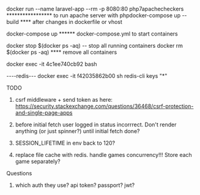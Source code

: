 docker run --name laravel-app --rm -p 8080:80 php7apachecheckers ***************** to run apache server with phpdocker-compose up --build **** after changes in dockerfile or vhost

docker-compose up ******  docker-compose.yml to start containers


docker stop $(docker ps -aq) -- stop all running containers
docker rm $(docker ps -aq) **** remove all containers


docker exec -it 4c1ee740cb92 bash



----redis---
docker exec -it f42035862b00  sh
redis-cli keys "*"

TODO
1) csrf middleware + send token as here: https://security.stackexchange.com/questions/36468/csrf-protection-and-single-page-apps
2) before initial fetch user logged in status incorrrect. Don't render anything (or just spinner?) until initial fetch done?
4) SESSION_LIFETIME in env back to 120? 


5) replace file cache with redis. handle games concurrency!!! Store each game separately?

Questions 
1) which auth they use? api token? passport? jwt?

